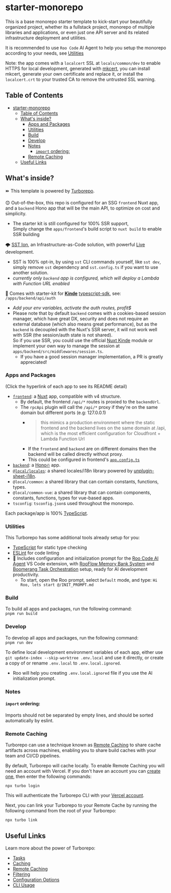 # starter-monorepo

This is a base monorepo starter template to kick-start your beautifully organized project, whether its a fullstack project, monorepo of multiple libraries and applications, or even just one API server and its related infrastructure deployment and utilities.

It is recommended to use `Roo Code` AI Agent to help you setup the monorepo according to your needs, see [Utilities](#utilities)

Note: the app comes with a `localcert` SSL at `locals/common/dev` to enable HTTPS for local development, generated with [mkcert](https://github.com/FiloSottile/mkcert), you can install mkcert, generate your own certificate and replace it, or install the `localcert.crt` to your trusted CA to remove the untrusted SSL warning.

## Table of Contents

- [starter-monorepo](#starter-monorepo)
  - [Table of Contents](#table-of-contents)
  - [What's inside?](#whats-inside)
    - [Apps and Packages](#apps-and-packages)
    - [Utilities](#utilities)
    - [Build](#build)
    - [Develop](#develop)
    - [Notes](#notes)
      - [`import` ordering:](#import-ordering)
    - [Remote Caching](#remote-caching)
  - [Useful Links](#useful-links)

## What's inside?

⏩ This template is powered by [Turborepo](https://turbo.build/repo).

😊 Out-of-the-box, this repo is configured for an SSG `frontend` Nuxt app, and a `backend` Hono app that will be the main API, to optimize on cost and simplicity.
- The starter kit is still configured for 100% SSR support,  
  Simply change the `apps/frontend`'s build script to `nuxt build` to enable SSR building

🌩️ [SST Ion](https://ion.sst.dev/), an Infrastructure-as-Code solution, with powerful [Live](https://ion.sst.dev/docs/live/) development.  
- SST is 100% opt-in, by using `sst` CLI commands yourself, like `sst dev`,  
  simply remove `sst` dependency and `sst.config.ts` if you want to use another solution.
- *currently only `backend` app is configured, which will deploy a Lambda with Function URL enabled*

🔐 Comes with starter-kit for [**Kinde**](https://kinde.com/) [typescript-sdk](https://github.com/kinde-oss/kinde-typescript-sdk), see: `/apps/backend/api/auth`
- *Add your env variables, activate the auth routes, profit$*
- Please note that by default `backend` comes with a cookies-based session manager, which have great DX, security and does not require an external database (which also means great performance), but as the `backend` is decoupled with the Nuxt's SSR server, it will not work well with SSR (the session/auth state is not shared).  
So if you use SSR, you could use the official [Nuxt Kinde](https://nuxt.com/modules/kinde) module or implement your own way to manage the session at `apps/backend/src/middlewares/session.ts`.
  - If you have a good session manager implementation, a PR is greatly appreciated!

### Apps and Packages
(Click the hyperlink of each app to see its README detail)

- [`frontend`](./apps/frontend/README.md): a [Nuxt](https://nuxt.com/) app, compatible with v4 structure.
  - By default, the frontend `/api/*` routes is proxied to the `backendUrl`.
  - The `rpcApi` plugin will call the `/api/*` proxy if they're on the same domain but different ports (e.g: 127.0.0.1)
    - > this mimics a production environment where the static frontend and the backend lives on the same domain at /api, which is the most efficient configuration for Cloudfront + Lambda Function Url
    - If the `frontend` and `backend` are on different domains then the backend will be called directly without proxy.
    - This could be configured in frontend's [`app.config.ts`](./apps/frontend/app/app.config.ts)
- [`backend`](./apps/backend/README.md): a [Hono🔥](https://hono.dev/) app.
- [`@local/locales`](./locals/locales/README.md): a shared locales/i18n library powered by [unplugin-sheet-i18n](https://github.com/NamesMT/unplugin-sheet-i18n).
- `@local/common`: a shared library that can contain constants, functions, types.
- `@local/common-vue`: a shared library that can contain components, constants, functions, types for vue-based apps.
- `tsconfig`: `tsconfig.json`s used throughout the monorepo.

Each package/app is 100% [TypeScript](https://www.typescriptlang.org/).

### Utilities

This Turborepo has some additional tools already setup for you:
- [TypeScript](https://www.typescriptlang.org/) for static type checking
- [ESLint](https://eslint.org/) for code linting
- 🤖 Includes configuration and initialization prompt for the [Roo Code AI Agent](https://marketplace.visualstudio.com/items?itemName=RooVeterinaryInc.roo-cline) VS Code extension, with [RooFlow Memory Bank System](https://github.com/GreatScottyMac/RooFlow) and [Boomerang Task Orchestration](https://docs.roocode.com/features/boomerang-tasks) setup, ready for AI development productivity.
  - To start, open the Roo prompt, select `Default` mode, and type: `Hi Roo, lets start @/INIT_PROMPT.md`

### Build

To build all apps and packages, run the following command:  
`pnpm run build`

### Develop

To develop all apps and packages, run the following command:  
`pnpm run dev`

To define local development environment variables of each app, either use `git update-index --skip-worktree .env.local` and use it directly, or create a copy of or rename `.env.local` to `.env.local.ignored`.
  - Roo will help you creating `.env.local.ignored` file if you use the AI initialization prompt.

### Notes
#### `import` ordering:
Imports should not be separated by empty lines, and should be sorted automatically by eslint.

### Remote Caching

Turborepo can use a technique known as [Remote Caching](https://turbo.build/repo/docs/core-concepts/remote-caching) to share cache artifacts across machines, enabling you to share build caches with your team and CI/CD pipelines.

By default, Turborepo will cache locally. To enable Remote Caching you will need an account with Vercel. If you don't have an account you can [create one](https://vercel.com/signup), then enter the following commands:

```
npx turbo login
```

This will authenticate the Turborepo CLI with your [Vercel account](https://vercel.com/docs/concepts/personal-accounts/overview).

Next, you can link your Turborepo to your Remote Cache by running the following command from the root of your Turborepo:

```
npx turbo link
```

## Useful Links

Learn more about the power of Turborepo:

- [Tasks](https://turbo.build/repo/docs/core-concepts/monorepos/running-tasks)
- [Caching](https://turbo.build/repo/docs/core-concepts/caching)
- [Remote Caching](https://turbo.build/repo/docs/core-concepts/remote-caching)
- [Filtering](https://turbo.build/repo/docs/core-concepts/monorepos/filtering)
- [Configuration Options](https://turbo.build/repo/docs/reference/configuration)
- [CLI Usage](https://turbo.build/repo/docs/reference/command-line-reference)
